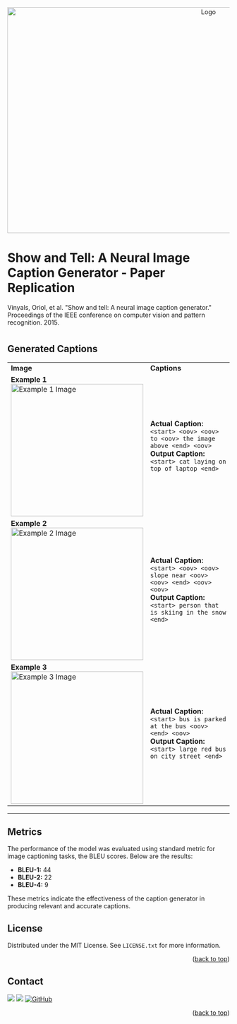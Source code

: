 <!-- PROJECT LOGO -->
<div align="center">
  <a href="[https://github.com/hakeematyab/Neural-Image-Caption-Generator-Show-and-Tell-Paper-Replication](https://github.com/hakeematyab/Neural-Image-Caption-Generator-Show-and-Tell-Paper-Replication)">
    <img src="https://github.com/hakeematyab/AuthentiFeel/assets/88573121/aaed46bd-c47a-4e92-b6e2-f7c067ab13bd" alt="Logo" width="896" height="512">
  </a>
</div>

# Show and Tell: A Neural Image Caption Generator - Paper Replication
Vinyals, Oriol, et al. "Show and tell: A neural image caption generator." Proceedings of the IEEE conference on computer vision and pattern recognition. 2015.

# 

<!-- RESULTS -->
## Generated Captions

<table>
  <tr>
    <td><strong>Image</strong></td>
    <td><strong>Captions</strong></td>
  </tr>
  <tr>
    <td>
      <strong>Example 1</strong><br>
      <img src="https://github.com/hakeematyab/Neural-Image-Caption-Generator-Show-and-Tell-Paper-Replication/assets/88573121/3d83fe70-89d8-468a-84d8-31b7fe24fe62" alt="Example 1 Image" width="300"/>
    </td>
    <td>
      <strong>Actual Caption:</strong> <code>&lt;start&gt; &lt;oov&gt; &lt;oov&gt; to &lt;oov&gt; the image above &lt;end&gt; &lt;oov&gt;</code><br>
      <strong>Output Caption:</strong> <code>&lt;start&gt; cat laying on top of laptop &lt;end&gt;</code>
    </td>
  </tr>
  <tr>
    <td>
      <strong>Example 2</strong><br>
      <img src="https://github.com/hakeematyab/Neural-Image-Caption-Generator-Show-and-Tell-Paper-Replication/assets/88573121/03009b1a-65ec-48f3-8c1d-d63d56714263" alt="Example 2 Image" width="300"/>
    </td>
    <td>
      <strong>Actual Caption:</strong> <code>&lt;start&gt; &lt;oov&gt; &lt;oov&gt; slope near &lt;oov&gt; &lt;oov&gt; &lt;end&gt; &lt;oov&gt; &lt;oov&gt;</code><br>
      <strong>Output Caption:</strong> <code>&lt;start&gt; person that is skiing in the snow &lt;end&gt;</code>
    </td>
  </tr>
  <tr>
    <td>
      <strong>Example 3</strong><br>
      <img src="https://github.com/hakeematyab/Neural-Image-Caption-Generator-Show-and-Tell-Paper-Replication/assets/88573121/a1e3ddf9-404b-48d0-8239-5480599f0823" alt="Example 3 Image" width="300"/>
    </td>
    <td>
      <strong>Actual Caption:</strong> <code>&lt;start&gt; bus is parked at the bus &lt;oov&gt; &lt;end&gt; &lt;oov&gt;</code><br>
      <strong>Output Caption:</strong> <code>&lt;start&gt; large red bus on city street &lt;end&gt;</code>
    </td>
  </tr>
</table>

---

## Metrics

The performance of the model was evaluated using standard metric for image captioning tasks, the BLEU scores. Below are the results:

- **BLEU-1:** 44
- **BLEU-2:** 22
- **BLEU-4:** 9

These metrics indicate the effectiveness of the caption generator in producing relevant and accurate captions.


<!-- LICENSE -->
## License

Distributed under the MIT License. See `LICENSE.txt` for more information.

<p align="right">(<a href="#readme-top">back to top</a>)</p>



<!-- CONTACT -->
## Contact

<a href = "https://www.linkedin.com/in/hakeem-atyab/"><img src="https://img.shields.io/badge/LinkedIn-0077B5?style=for-the-badge&logo=linkedin&logoColor=white"/></a>
<a href = "mailto: hakeem.at@northeastern.edu"><img src="https://img.shields.io/badge/Gmail-D14836?style=for-the-badge&logo=gmail&logoColor=white"/></a>
<a href="https://github.com/hakeematyab" title="Hakeem Atyab on GitHub">
    <img src="https://img.shields.io/badge/GitHub-100000?style=for-the-badge&logo=github&logoColor=white" alt="GitHub"/>
</a>

<p align="right">(<a href="#readme-top">back to top</a>)</p>



<!-- ACKNOWLEDGMENTS 
## Acknowledgments

* []()
* []()
* []()

<p align="right">(<a href="#readme-top">back to top</a>)</p>-->



<!-- MARKDOWN LINKS & IMAGES -->
<!-- https://www.markdownguide.org/basic-syntax/#reference-style-links -->
[contributors-shield]: https://img.shields.io/github/contributors/github_username/repo_name.svg?style=for-the-badge
[contributors-url]: https://github.com/github_username/repo_name/graphs/contributors
[forks-shield]: https://img.shields.io/github/forks/github_username/repo_name.svg?style=for-the-badge
[forks-url]: https://github.com/github_username/repo_name/network/members
[stars-shield]: https://img.shields.io/github/stars/github_username/repo_name.svg?style=for-the-badge
[stars-url]: https://github.com/github_username/repo_name/stargazers
[issues-shield]: https://img.shields.io/github/issues/github_username/repo_name.svg?style=for-the-badge
[issues-url]: https://github.com/github_username/repo_name/issues
[license-shield]: https://img.shields.io/github/license/github_username/repo_name.svg?style=for-the-badge
[license-url]: https://github.com/github_username/repo_name/blob/master/LICENSE.txt
[linkedin-shield]: https://img.shields.io/badge/-LinkedIn-black.svg?style=for-the-badge&logo=linkedin&colorB=555
[linkedin-url]: https://linkedin.com/in/linkedin_username
[product-screenshot]: images/screenshot.png
[Next.js]: https://img.shields.io/badge/next.js-000000?style=for-the-badge&logo=nextdotjs&logoColor=white
[Next-url]: https://nextjs.org/
[React.js]: https://img.shields.io/badge/React-20232A?style=for-the-badge&logo=react&logoColor=61DAFB
[React-url]: https://reactjs.org/
[Vue.js]: https://img.shields.io/badge/Vue.js-35495E?style=for-the-badge&logo=vuedotjs&logoColor=4FC08D
[Vue-url]: https://vuejs.org/
[Angular.io]: https://img.shields.io/badge/Angular-DD0031?style=for-the-badge&logo=angular&logoColor=white
[Angular-url]: https://angular.io/
[Svelte.dev]: https://img.shields.io/badge/Svelte-4A4A55?style=for-the-badge&logo=svelte&logoColor=FF3E00
[Svelte-url]: https://svelte.dev/
[Laravel.com]: https://img.shields.io/badge/Laravel-FF2D20?style=for-the-badge&logo=laravel&logoColor=white
[Laravel-url]: https://laravel.com
[Bootstrap.com]: https://img.shields.io/badge/Bootstrap-563D7C?style=for-the-badge&logo=bootstrap&logoColor=white
[Bootstrap-url]: https://getbootstrap.com
[JQuery.com]: https://img.shields.io/badge/jQuery-0769AD?style=for-the-badge&logo=jquery&logoColor=white
[JQuery-url]: https://jquery.com 
[Python-url]: https://img.shields.io/badge/python-3670A0?style=for-the-badge&logo=python&logoColor=ffdd54
